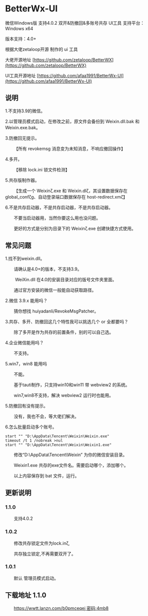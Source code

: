 # BetterWx-UI

微信Windows版 支持4.0.2 双开&防撤回&多账号共存 UI工具
支持平台：Windows x64

版本支持：4.0+



根据大佬zetaloop开源 制作的 ui 工具

大佬开源地址 [https://github.com/zetaloop/BetterWX](https://github.com/zetaloop/BetterWX)

UI工具开源地址 [https://github.com/afaa1991/BetterWx-UI](https://github.com/afaa1991/BetterWx-UI)


## 说明

1.不支持3.9的微信。


2.以管理员模式启动，在修改之前，原文件会备份到 Weixin.dll.bak 和 Weixin.exe.bak。


3.防撤回无提示。

&emsp;&emsp;【所有 revokemsg 消息变为未知消息，不响应撤回操作】


4.多开。

&emsp;&emsp;【移除 lock.ini 锁文件检测】


5.共存版制作器。

&emsp;&emsp;【生成一个 Weixinζ.exe 和 Weixin.dlζ，其设置数据保存在 global_confζg、自动登录端口数据保存在 host-redirect.xmζ】


6.不是共存启动器，不是共存启动器，不是共存启动器。

&emsp;&emsp;不要当启动器用，当然你要这么用也没问题。

&emsp;&emsp;更好的方式是分别为目录下的 Weixinζ.exe 创建快捷方式使用。



## 常见问题

1.找不到weixin.dll。

&emsp;&emsp;请确认是4.0+的版本，不支持3.9。

&emsp;&emsp; WeiXin.dll 在4.0的安装目录对应的版号文件夹里面。

&emsp;&emsp;通过官方安装的微信一般能自动获取路径。


2.微信 3.9.x 能用吗？

&emsp;&emsp;猜你想找 huiyadanli/RevokeMsgPatcher。


3.共存、多开、防撤回这几个特性我可以挑选几个 or 全都要吗？

&emsp;&emsp;除了多开是作为共存的前置条件，别的可以自己选。


4.企业微信能用吗？

&emsp;&emsp;不支持。


5.win7，win8 能用吗

&emsp;&emsp;不能。&emsp;&emsp;&emsp;&emsp;

&emsp;&emsp;基于tauti制作，只支持win10和win11 带 webview2 的系统。

&emsp;&emsp;win7,win8不支持，解决 webview2 运行时也能用。


5.防撤回有没有提示。

&emsp;&emsp;没有，我也不会，等大佬们解决。


6.怎么批量启动多个账号。

```
start "" "D:\AppData\Tencent\Weixin\Weixin.exe"
timeout /t 1 /nobreak >nul
start "" "D:\AppData\Tencent\Weixin\Weixin1.exe"
```
&emsp;&emsp;修改“D:\AppData\Tencent\Weixin” 为你的微信安装目录。

&emsp;&emsp;Weixin1.exe 共存的exe文件名。需要启动哪个，添加哪个。

&emsp;&emsp;以上内容保存到 bat 文件，运行。



## 更新说明

### 1.1.0

&emsp;&emsp;支持4.0.2

### 1.0.2

&emsp;&emsp;修改共存锁定文件为lock.inζ,

&emsp;&emsp;共存独立锁定,不再需要双开了。 

### 1.0.1

&emsp;&emsp;默认 管理员模式启动。 


## 下载地址 1.1.0
&emsp;&emsp;[https://wwtt.lanzn.com/b0pmceqej 密码:4mb8](https://wwtt.lanzn.com/b0pmceqej)
&emsp;&emsp;
